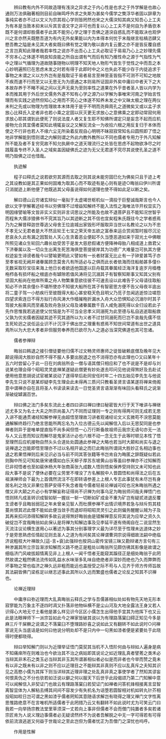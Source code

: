 <!-- { "loadSidebar": true } -->
　　辨曰教有内外不同故造理有浅湥之异求之于内心性是也求之于外学解是也故心通则万法俱融著相则目前自昧鸣呼外求之失斯为甚矣今儒学之獘浮华者固以辞章为事纯实者亦不过以文义为宗其视心学则皆罔然也宋之大儒湥知其病又知吾心上工夫为有本是当敦本抑末以斥其言语文字之非可也而复以心上工夫不是何自为矛盾欤本既不是何谓却胜儒者乎此其不能穷心学之理于吾佛之道湥自惑乱而不能取决也观伊川之言亦然夫既愍吾道为有内无外矣果能以内为本得本何忧于末哉继言枯槁恣肆又愍吾教之隘是未见其大者矣既曰佛有觉之理为敬以直内复云要之亦不是皆反覆自惑之言岂真知此理者哉若率性之说亦不出吾心上工夫必取证于易易乃心上之妙理先儒不穷本心之体遂不明良知良能之所自出谓有气而后有知乃推性命之源于气指性为气中之理以气循理为道故随事随物以明理不知天地人物形气皆生于觉性之中而吾之本心妙明遍照巳在思虑未发之时若有得于此即时中之义也失此不能少存于内徒追求于事物之末谓之义以方外岂有是哉取证于易者易言至神至圣皆指不可测不可知之地故不疾而速不行而至又以无思无为为感通之本则易所证固非外矣中庸曰中者天下之大本故存养于不睹不闻之间以无声无臭为至则率性之道果在外乎昔者圣人皆以内学为本而推其用于外后世文儒务外遂不知有心学之源乃以学解为事唯宋河南之学始言性理而有实践之迹然但知心之用而不究心之体遂不知养未发之中又昧太极之理在两仪未判之先或以物理为性理故本末体用于是乎不明而尧舜周孔之道微矣又或以孟子求放心比释氏入定者非也若小乘之定固以灰灭更无求放心之意佛乘之定即动常寂何用求放心耶其谓到此便死了则说法度人者又复生耶不知佛所谓定只是妄念不起而应机接物允合其宜儒者莫知此境辄妄议之又解反流全一为收拾六根之用反复归于本体而使之不行非也若人不缘六尘无所染着反观自心明明不昧寂寂常知名曰圆照即了悟之地非学解能到悟则谓之内解则谓之外此内教外教所以不同也儒者专用力于外凡知解所不能及者不复穷究故不知允执厥中之道天理流行之处皆在思虑不起物欲净尽之时践履虽专终不入圣人之域矣盖因疑佛氏之迹为无父无君遂不究尽其说使孔圣之道不明乃毁佛之过也惜哉。

　　执迹解

　　程子曰释氏之说若欲穷其源而去取之则其说未能穷固巳化为佛矣只且于迹上考之其设教如是其正果如何固难为取其心而不取迹有是心则有是迹○晦翁曰伊川所谓只消就迹上断他便了他既逃其父母虽说得如何道理也使不得如此足以断之矣。

　　解曰德山云穷诸玄辩似一毫拟于太虚竭世枢机似一滴投于巨壑诚哉斯言也今人欲以文字学解著述经书以穷佛理不过增益知解终不能入法性之海唯法华开权显实乃明因缘譬喻等文皆非实义实则非言词思议之所能及也故不退菩萨且不能知况世智乎而程朱大儒涉猎佛书不究其旨乃以其迹断之其不信也宜矣程朱氏既往今之学者惑焉乃为之解昔释迦世尊逃父母舍王位逾城出家毁形坏服取异当世以名教论之以为不忠不孝无父无君者是大不然且轮王七宝之荣天帝五欲之富泰来运合赏阅暂时报尽沉沦悲哀永久此有漏之因暂处人天心生贪着恶业便起不久当堕恶道如来于寂光土中佛眼所照见诸众生轮回六趣长劫受苦于是发大慈悲假诸方便降神母胎八相成道上救君父下济眷属以及一切众生出离生死苦海俱登菩提彼岸其为功德广大难量岂可执其方便权迹妄生诽谤者哉今以譬喻更明此义譬如有一长者财富无比止有一子钟爱甚笃子亦至孝省视无阙并诸眷属顾念莫舍凡有所适必与之俱而此长者依海而住船舶甚多僮仆无数采取珍宝往来海上他日长者欲适他国遂以巨舟载其眷属经泛海洋复逾岁月樯橹柂栉各有损坏船之根底亦有罅隙若值风涛将见沉溺其子有智察知斯事又知其父别有坚固大船尚在他岸所乘之舟人物繁重意欲往彼不可速去设以此难告于父母请往取船知必不许其余僮仆不堪所使亦不知彼大船所在其子有智密思方便不告父母夜半逾出将二童子驾一小舫疾行至彼既得大船心甚安稳天色且明父乃觅子忽闻逃逝惊泣嗟怨四望求索连日不得方拟行舟风涛大作樯摧柂折漏水入舟大众恐惧知必沉溺尔时其子驾彼大船乘风而至甫及败舟急扶父母及诸眷属数千百人咸免溺死得以全归设若此子先作思惟我若逃逝使父忧恼是为不可当全忠孝义同溺死为此至德与私自逃逝取船救父孰为优劣儒者因疑其迹不究其道所以为义者不过甘同溺死而巳岂不哀哉先儒不信生死轮迥之说任运业识不计沉浮于佛出世之理重有惑焉不知世间常道有出世之道具焉所以为大忠大孝者非但服劳奉养而巳欲尽为人之道必当深究佛道也其可忽诸。

　　儒者参禅辩

　　晦翁曰韩退之接引僧徒要他归儒不过文畅灵师惠师之徒皆破赖底僧及晚年见大颠说得阔大胜妙自然不得不服人多要出脱退之也不消得恐亦有此理也○又曰某年十五六时尝留心于此一日在刘病翁所会一僧与语其僧只相应和了也不说是不是却与刘说某也理会得个昭昭灵灵底禅某遂疑此僧更有妙处遂去叩问见他说得煞好及去赴试便用他意思胡说试官被某说动了遂得举后赴同安任时年二十四五始见李先生与他说李先生只说不是某却疑李先生理会此未得再三质问只教看圣贤言语某遂将禅来倚阁意中谓禅亦自在且将圣人书读读来读去一日觉圣贤言语渐渐有味回头看释氏之说渐渐破绽罅漏百世。

　　辩曰佛之法门多矣东流此土者四曰讲曰禅曰律曰秘密皆大行于天下唯讲与禅继述尤多又为名士大夫之所宗尚虽入门不同而证理则一专之则有得两可则无成若无思入讲不能通贯诸经知解参禅无由超悟至理故习讲者观诸经论文义玄微苟不湥思莫能通解解终趋行乃绝言思能所两忘名为入位古德云先以闻解信入后以无思契同是也参禅者则异于是唯单提直指不尚多闻但悟一心万行斯备故祖师云我宗无语句亦无一法与人又云思而知议而解尽是鬼家活计必也六根不动一念无生于此等时顿见本性了悟至理然后应机接物自然头头合道处处圆通此参禅之大略也若当时大颠和尚实与退之说禅退之岂能即悟至理亦不过以名相开谕之而巳此晦翁所谓阔大胜妙正名相边事也退之若果悟禅则后来见识必当与前不同其答张籍等书岂肯自为晦匿之辞既疑似若此则胸中所见可知矣唐宋诸儒如白乐天柳子厚苏东坡黄山谷等虽曰参禅亦不过知解而巳非彻悟者也至如裴休杨大年张商英张九成数人悟则悟矣保养受持则又未可知也此段大事不是说了便休必要在尘劳里不埋没了方名解脱中人昔圆悟和尚得法之后在五祖演禅师会下最为上首偶然流注不在即转语参差上上根人专志此事犹有未尽岂有身居名利之场又非果位菩萨安得不失念者哉今儒者轻易论禅诚可叹也况朱晦翁所遇之僧又非大颠之片必小有学解妄称证得尚不识禅为何事乌足为晦翁师问哉夫禅悟门也悟则转凡成圣转识成智如斩一握丝一斩一切断如矿成金不重为矿岂有疑贰进退反覆生谤者乎且晦翁弱冠之年未曾亲见智人而杜撰参禅不出情识境界若急与辩斥剪其枝蔓尚恨其迟此僧不能如此便当敛手而退却将昭昭灵灵引之此则偏务醒醒认贼为子及其再来扣问添得知解转多故云说得煞好晦翁由是错解禅意反将其说为应举之资久久破绽岂不宜哉晦翁如此保认是将禅为知解边事及见李延平遂有倚阁自在二说显然生灭流注议论横生遂用心以著述为事其分别事理字义最为详尽至于性理未达道体之妙于是旁思熟虑任情起见则去圣人之道为有间矣其论禅谓曹洞宗说得细故法嗣中绝临济说粗枝大叶禅故久[這-言+袞]此强辩也按洞山密传宝镜三昧又勘辩诸方言句有三种渗漏其所立宗旨渐涉知解而义路不绝正是粗处以晦翁所见颇仿彿其影像是故谓之细临济门风峻拔超情离见非上上根人一闻千悟者无能窥其蹊径正是细处晦翁于此罔然故谓之粗然佛法流传如乳益水水味渐多乳味自绝绝者非深妙而绝也乃久而弊弊而坏事物之常也临济之禅久远非粗而能远也盖授受之际不苟与人见齐于师方传师旨故其法嗣皆佛门梁栋足以继志述事此其所以久远而繁盛也儒者之论反之知其不识禅也。

　　论禅近理辩

　　中庸序曰弥近理而大乱真晦翁云释氏之学与吾儒甚相似处如有物先天地无形本寂寥能为万象主不逐四时凋又扑落非他物纵横不是尘山河及大地全露法王身又若人识得心大地无寸土看他是甚么样见识今区区小儒怎生出得他手宜其为他挥下也又云此是法眼禅师下一派宗旨如此今之禅家皆破其说以为有理路落窠臼碍正知见今多是麻三斤干屎橛之说谓之不落窠臼不堕理路妙喜之说如此又有翻转不如此说时○问禅家说无头当底话是如何曰他说分明处却不是只内中一句黑如漆者便是紧要处于此晓得时便都晓得。

　　辩曰举知解门则以为近理举证悟门莫契其当机不入悟阶何由与辩如人遍身是病不知痛痒所在则难治也今欲治其不治之病姑即其说论之如近理乱真者譬莠之类禾必当辩其非禾石之类玉必当辩其非玉其所谓甚相似者必似是而非者也今举而赞之竟未有以非之既未有以非之则不应以近理目之不能辩其非真则不应以乱真斥之夫知其识见之高愍小儒为其挥下则当详辩其近理非理之处乱真非真之事使学者了然知其谬妄何恨真伪之不分也欤若如泛说以僻之何以服天下后世乎此段偈颂乃第二门知解中意可以闻解信入非契证门也故云有理路落窠臼若契证门如禅者问答机锋相接离言显智离智显体为人解粘去缚其间间不容发少有失机名为话堕若圆智相对机如转丸针芥相投昭如皎日岂可谓之黑如漆乎儒者罔知其意随语求解岂有晓得之理又禅门文字性离思惟路绝意不在言唯机所适儒者于此罔措乃云又有翻转不如此说时尤为可笑云门曰我若一向举扬宗教法堂里草须深一丈若向上事非但儒者不会而僧门钝置者多矣若诸宗匠肯为人说义理边事儒者必无疑谤然终不为说者吾解脱之中无一字可得若有可得依前流浪逃逝又何益于世哉论之至此岂但为儒者忧正为吾僧门之深忧也呜呼。

　　作用是性解

